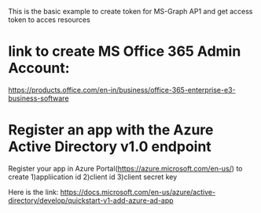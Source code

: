This is  the basic example to create token for MS-Graph AP1 and get access token to acces resources

link to create MS Office 365 Admin Account:
===========================================
https://products.office.com/en-in/business/office-365-enterprise-e3-business-software

Register an app with the Azure Active Directory v1.0 endpoint
=============================================================

Register  your app in Azure Portal(https://azure.microsoft.com/en-us/) to create
1)appliication id
2)client id
3)client secret key

Here is the link:
https://docs.microsoft.com/en-us/azure/active-directory/develop/quickstart-v1-add-azure-ad-app




